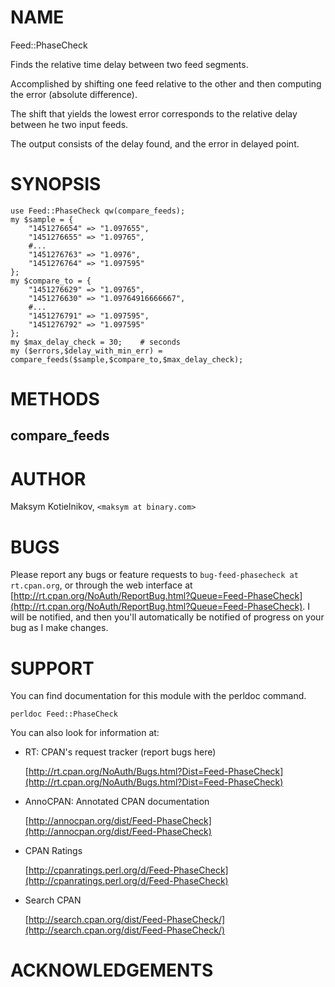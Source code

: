 # NAME

Feed::PhaseCheck

Finds the relative time delay between two feed segments.

Accomplished by shifting one feed relative to the other and then computing the error (absolute difference).

The shift that yields the lowest error corresponds to the relative delay between he two input feeds.

The output consists of the delay found, and the error in delayed point.

# SYNOPSIS

    use Feed::PhaseCheck qw(compare_feeds);
    my $sample = {
        "1451276654" => "1.097655",
        "1451276655" => "1.09765",
        #...
        "1451276763" => "1.0976",
        "1451276764" => "1.097595"
    };
    my $compare_to = {
        "1451276629" => "1.09765",
        "1451276630" => "1.09764916666667",
        #...
        "1451276791" => "1.097595",
        "1451276792" => "1.097595"
    };
    my $max_delay_check = 30;    # seconds
    my ($errors,$delay_with_min_err) = compare_feeds($sample,$compare_to,$max_delay_check);

# METHODS

## compare\_feeds

# AUTHOR

Maksym Kotielnikov, `<maksym at binary.com>`

# BUGS

Please report any bugs or feature requests to `bug-feed-phasecheck at rt.cpan.org`, or through
the web interface at [http://rt.cpan.org/NoAuth/ReportBug.html?Queue=Feed-PhaseCheck](http://rt.cpan.org/NoAuth/ReportBug.html?Queue=Feed-PhaseCheck).  I will be notified, and then you'll
automatically be notified of progress on your bug as I make changes.

# SUPPORT

You can find documentation for this module with the perldoc command.

    perldoc Feed::PhaseCheck

You can also look for information at:

- RT: CPAN's request tracker (report bugs here)

    [http://rt.cpan.org/NoAuth/Bugs.html?Dist=Feed-PhaseCheck](http://rt.cpan.org/NoAuth/Bugs.html?Dist=Feed-PhaseCheck)

- AnnoCPAN: Annotated CPAN documentation

    [http://annocpan.org/dist/Feed-PhaseCheck](http://annocpan.org/dist/Feed-PhaseCheck)

- CPAN Ratings

    [http://cpanratings.perl.org/d/Feed-PhaseCheck](http://cpanratings.perl.org/d/Feed-PhaseCheck)

- Search CPAN

    [http://search.cpan.org/dist/Feed-PhaseCheck/](http://search.cpan.org/dist/Feed-PhaseCheck/)

# ACKNOWLEDGEMENTS
